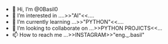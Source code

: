 - 👋 Hi, I’m @0Basil0
- 👀 I’m interested in ....>>"AI"<<....
- 🌱 I’m currently learning ...>>"PYTHON"<<....
- 💞️ I’m looking to collaborate on ...>>PYTHON PROJICTS<<...
- 📫 How to reach me ...>>INSTAGRAM>>"eng._.basil"

<!---
0Basil0/0Basil0 is a ✨ special ✨ repository because its `README.md` (this file) appears on your GitHub profile.
You can click the Preview link to take a look at your changes.
--->
